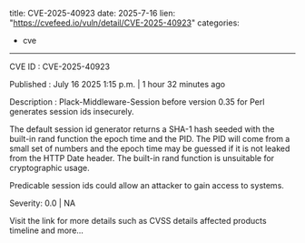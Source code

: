  
title: CVE-2025-40923
date: 2025-7-16
lien: "https://cvefeed.io/vuln/detail/CVE-2025-40923"
categories:
  - cve
---

CVE ID : CVE-2025-40923

Published :  July 16
2025
1:15 p.m. | 1 hour
32 minutes ago

Description : Plack-Middleware-Session before version 0.35 for Perl generates session ids insecurely.

The default session id generator returns a SHA-1 hash seeded with the built-in rand function
the epoch time
and the PID. The PID will come from a small set of numbers
and the epoch time may be guessed
if it is not leaked from the HTTP Date header. The built-in rand function is unsuitable for cryptographic usage.

Predicable session ids could allow an attacker to gain access to systems.

Severity: 0.0 | NA

Visit the link for more details
such as CVSS details
affected products
timeline
and more...
